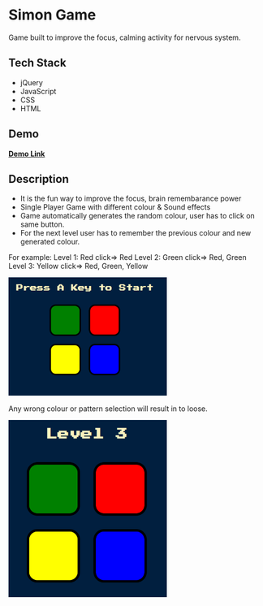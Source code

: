 # Simon Game

Game built to improve the focus, calming activity for nervous system. 

## Tech Stack

- jQuery
- JavaScript
- CSS
- HTML

## Demo

<a href ='https://varunthaker.github.io/The_Simon_Game/'>**Demo Link** </a>

## Description

- It is the fun way to improve the focus, brain remembarance power
- Single Player Game with different colour & Sound effects
- Game automatically generates the random colour, user has to click on same button.
- For the next level user has to remember the previous colour and new generated colour.

For example:
Level 1: Red click=> Red
Level 2: Green click=> Red, Green
Level 3: Yellow click=> Red, Green, Yellow

<img width="312" alt="UI_Gen" src="https://github.com/varunthaker/The_Simon_Game/blob/ed39f23765f5ea0dafc479f5c850236ae1bd3798/Simon.png">

Any wrong colour or pattern selection will result in to loose.

<img width="312" alt="Win" src="https://github.com/varunthaker/The_Simon_Game/blob/ed39f23765f5ea0dafc479f5c850236ae1bd3798/levels_draw.png">
